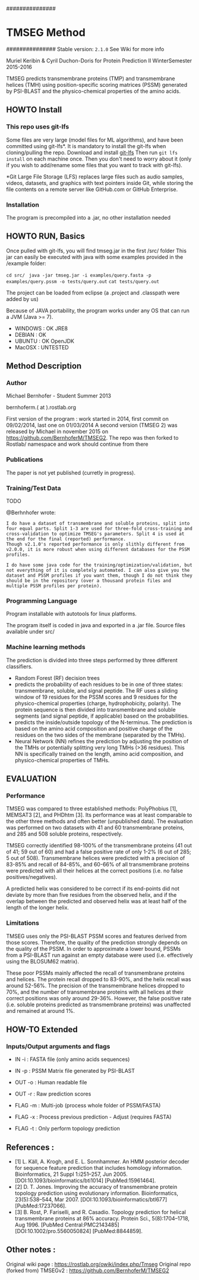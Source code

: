 ###############
# TMSEG Method
###############
Stable version: `2.1.0`
See Wiki for more info


Muriel Keribin & Cyril Duchon-Doris for Protein Prediction II WinterSemester 2015-2016

TMSEG predicts transmembrane proteins (TMP) and transmembrane helices (TMH) using position-specific scoring matrices (PSSM) generated by PSI-BLAST and the physico-chemical properties of the amino acids.

## HOWTO Install

### This repo uses git-lfs

Some files are very large (model files for ML algorithms), and have been committed using git-lfs*. It is mandatory to install the git-lfs when cloning/pulling the repo. 
Download and install [git-lfs](https://git-lfs.github.com/)
Then run `git lfs install` on each machine once. Then you don't need to worry about it (only if you wish to add/rename some files that you want to track with git-lfs).

*Git Large File Storage (LFS) replaces large files such as audio samples, videos, datasets, and graphics with text pointers inside Git, while storing the file contents on a remote server like GitHub.com or GitHub Enterprise.

### Installation

The program is precompiled into a .jar, no other installation needed

## HOWTO RUN, Basics

Once pulled with git-lfs, you will find tmseg.jar in the first /src/ folder
This jar can easily be executed with java with some examples provided in the /example folder:

``cd src/ ``
``java -jar tmseg.jar -i examples/query.fasta -p examples/query.pssm -o tests/query.out``
``cat tests/query.out``

The project can be loaded from eclipse (a .project and .classpath were added by us)

Because of JAVA portability, the program works under any OS that can run a JVM (Java >= 7).
* WINDOWS : OK JRE8
* DEBIAN : OK
* UBUNTU : OK OpenJDK
* MacOSX : UNTESTED

## Method Description

### Author

Michael Bernhofer - Student Summer 2013

bernhoferm.( at ).rostlab.org

First version of the program : work started in 2014, first commit on 09/02/2014, last one on 01/03/2014
A second version (TMSEG 2) was released by Michael in november 2015 on https://github.com/BernhoferM/TMSEG2. The repo was then forked to Rostlab/ namespace and work should continue from there

### Publications

The paper is not yet published (curretly in progress).

### Training/Test Data

TODO

@Berhnhofer wrote:

```
I do have a dataset of transmembrane and soluble proteins, split into four equal parts. Split 1-3 are used for three-fold cross-training and cross-validation to optimize TMSEG's parameters. Split 4 is used at the end for the final (reported) performance.
Though v2.1.0's reported performance is only slithly different from v2.0.0, it is more robust when using different databases for the PSSM profiles.

I do have some java code for the training/optimization/validation, but not everything of it is completely automated. I can also give you the dataset and PSSM profiles if you want them, though I do not think they should be in the repository (over a thousand protein files and multiple PSSM profiles per protein).
```

### Programming Language

Program installable with autotools for linux platforms.

The program itself is coded in java and exported in a .jar file. Source files available under src/


### Machine learning methods

The prediction is divided into three steps performed by three different classifiers. 

 *  Random Forest (RF) decision trees
   *  predicts the probability of each residues to be in one of three states: transmembrane, soluble, and signal peptide. The RF uses a sliding window of 19 residues for the PSSM scores and 9 residues for the physico-chemical properties (charge, hydrophobicity, polarity). The protein sequence is then divided into transmembrane and soluble segments (and signal peptide, if applicable) based on the probabilities. 
   * predicts the inside/outside topology of the N-terminus. The prediction is based on the amino acid composition and positive charge of the residues on the two sides of the membrane (separated by the TMHs). 
 *  Neural Network (NN) refines the prediction by adjusting the position of the TMHs or potentially splitting very long TMHs (>36 residues). This NN is specifically trained on the length, amino acid composition, and physico-chemical properties of TMHs. 

## EVALUATION

### Performance

TMSEG was compared to three established methods: PolyPhobius [1], MEMSAT3 [2], and PHDhtm [3]. Its performance was at least comparable to the other three methods and often better (unpublished data). The evaluation was performed on two datasets with 41 and 60 transmembrane proteins, and 285 and 508 soluble proteins, respectively.

TMSEG correctly identified 98-100% of the transmembrane proteins (41 out of 41; 59 out of 60) and had a false positive rate of only 1-2% (6 out of 285; 5 out of 508). Transmembrane helices were predicted with a precision of 83-85% and recall of 84-85%, and 60-66% of all transmembrane proteins were predicted with all their helices at the correct positions (i.e. no false positives/negatives).

A predicted helix was considered to be correct if its end-points did not deviate by more than five residues from the observed helix, and if the overlap between the predicted and observed helix was at least half of the length of the longer helix.


### Limitations

TMSEG uses only the PSI-BLAST PSSM scores and features derived from those scores. Therefore, the quality of the prediction strongly depends on the quality of the PSSM. In order to approximate a lower bound, PSSMs from a PSI-BLAST run against an empty database were used (i.e. effectively using the BLOSUM62 matrix).

These poor PSSMs mainly affected the recall of transmembrane proteins and helices. The protein recall dropped to 83-90%, and the helix recall was around 52-56%. The precision of the transmembrane helices dropped to 70%, and the number of transmembrane proteins with all helices at their correct positions was only around 29-36%. However, the false positive rate (i.e. soluble proteins predicted as transmembrane proteins) was unaffected and remained at around 1%. 

## HOW-TO Extended
 
### Inputs/Output arguments and flags

* IN -i : FASTA file (only amino acids sequences)
* IN -p : PSSM Matrix file generated by PSI-BLAST

* OUT -o : Human readable file
* OUT -r : Raw prediction scores

* FLAG -m : Multi-job (process whole folder of PSSM/FASTA)
* FLAG -x : Process previous prediction - Adjust (requires FASTA)
* FLAG -t : Only perform topology prediction

## References :

* [1] L. Käll, A. Krogh, and E. L. Sonnhammer. An HMM posterior decoder for sequence feature prediction that includes homology information. Bioinformatics, 21 Suppl 1:i251–257, Jun 2005. [DOI:10.1093/bioinformatics/bti1014] [PubMed:15961464].
* [2] D. T. Jones. Improving the accuracy of transmembrane protein topology prediction using evolutionary information. Bioinformatics, 23(5):538–544, Mar 2007. [DOI:10.1093/bioinformatics/btl677] [PubMed:17237066].
* [3] B. Rost, P. Fariselli, and R. Casadio. Topology prediction for helical transmembrane proteins at 86% accuracy. Protein Sci., 5(8):1704–1718, Aug 1996. [PubMed Central:PMC2143485] [DOI:10.1002/pro.5560050824] [PubMed:8844859]. 

## Other notes :

Original wiki page : https://rostlab.org/owiki/index.php/Tmseg
Original repo (forked from) TMSEGv2 : https://github.com/BernhoferM/TMSEG2
